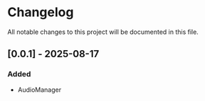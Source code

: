# Changelog
All notable changes to this project will be documented in this file.

## [0.0.1] - 2025-08-17
### Added
- AudioManager